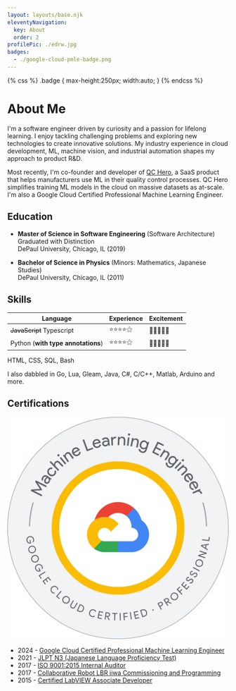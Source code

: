 ```yaml
---
layout: layouts/base.njk
eleventyNavigation:
  key: About
  order: 2
profilePic: ./edrw.jpg
badges:
  - ./google-cloud-pmle-badge.png
---
```


{% css %}
.badge { max-height:250px; width:auto; }
{% endcss %}

# About Me

I'm a software engineer driven by curiosity and a passion for lifelong learning. I enjoy tackling challenging problems and exploring new technologies to create innovative solutions. My industry experience in cloud development, ML, machine vision, and industrial automation shapes my approach to product R&D.

Most recently, I'm co-founder and developer of [QC Hero](https://qchero.com/about), a SaaS product that helps manufacturers use ML in their quality control processes. QC Hero simplifies training ML models in the cloud on massive datasets as at-scale. I'm also a Google Cloud Certified Professional Machine Learning Engineer.

## Education

- **Master of Science in Software Engineering** (Software Architecture) <br>
  Graduated with Distinction <br>
  DePaul University, Chicago, IL (2019)

- **Bachelor of Science in Physics** (Minors: Mathematics, Japanese Studies) <br>
  DePaul University, Chicago, IL (2011)

## Skills

| Language                           | Experience | Excitement |
| ---------------------------------- | ---------- | ---------- |
| ~~JavaScript~~ Typescript          | ⭐⭐⭐⭐⚝  | 🩷🩷🩷🩷🩷 |
| Python (**with type annotations**) | ⭐⭐⭐⭐⚝  | 🩷🩷🩷🩷🩶 |

HTML, CSS, SQL, Bash

I also dabbled in Go, Lua, Gleam, Java, C#, C/C++, Matlab, Arduino and more.

## Certifications

<div class="grid">
<div class="text-center">
<a href="https://www.credly.com/badges/1b121c72-48ab-4b75-b99f-51d6209c40f0">
<img src="./google-cloud-pmle-badge.png" class="badge"  alt="Google Cloud Certified Professional Machine Learning Engineer" />
</a>
</div>

<ul>
<li>2024 - <a href="https://www.credly.com/badges/1b121c72-48ab-4b75-b99f-51d6209c40f0">Google Cloud Certified Professional Machine Learning Engineer</a></li>
<li>2021 - <a href="https://www.jlpt.jp">JLPT N3 (Japanese Language Proficiency Test)</a></li>
<li>2017 - <a href="">ISO 9001:2015 Internal Auditor</a></li>
<li>2017 - <a href="https://college.kuka.com/action?securedGetRequest=1ApuyZRdYoln8z3kR37rBLVEHisIou_rYxREV5o_FtI"> Collaborative Robot LBR iiwa Commissioning and Programming</a></li>
<li>2015 - <a href="https://learn.ni.com/pages/certified-labview-associate-developer">Certified LabVIEW Associate Developer</a></li>
</ul>
</div>
